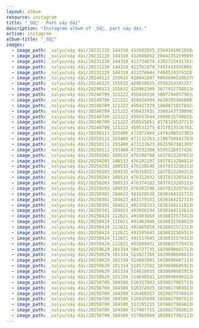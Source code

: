 ```yaml
---
layout: album
resource: instagram
title: "_SU🎀 - Part váy dài"
description: "Instagram album of _SU🎀, part váy dài."
active: instagram
album-title: "_SU🎀"
images:
  - image_path: _sulyu/váy dài/20231228_144310_412682035_1564341061038417_5981571753122385915_n.jpg
  - image_path: _sulyu/váy dài/20231228_144310_412686052_204413525998564_2566919042033441026_n.jpg
  - image_path: _sulyu/váy dài/20231228_144310_412734879_330272543178133_7691838010640881570_n.jpg
  - image_path: _sulyu/váy dài/20231228_144310_412761970_745743393580514_4007444896273768790_n.jpg
  - image_path: _sulyu/váy dài/20231228_144310_413376644_740851937932819_8557199890143659825_n.jpg
  - image_path: _sulyu/váy dài/20240123_155632_420641047_906869651062702_3456706702589696467_n.jpg
  - image_path: _sulyu/váy dài/20240123_155632_420650825_3558254101157153_8968692473428690661_n.jpg
  - image_path: _sulyu/váy dài/20240123_155632_420962580_367793275853362_6143009414710879425_n.jpg
  - image_path: _sulyu/váy dài/20240709_121222_450410336_500774485798320_8009201767191714764_n.jpg
  - image_path: _sulyu/váy dài/20240709_121222_450424499_462839546680015_6195906865479446279_n.jpg
  - image_path: _sulyu/váy dài/20240709_121222_450427379_1860071017832465_7791508203550444328_n.jpg
  - image_path: _sulyu/váy dài/20240709_121222_450437431_358014373989023_1609853607155993905_n.jpg
  - image_path: _sulyu/váy dài/20240709_121222_450457644_1008615740655462_1148864884799188223_n.jpg
  - image_path: _sulyu/váy dài/20240709_121222_450525051_457832953771302_6284016626027239943_n.jpg
  - image_path: _sulyu/váy dài/20240709_121222_450531275_833781351676522_839710268761415553_n.jpg
  - image_path: _sulyu/váy dài/20250111_193400_472972469_1474198557301080_5187126440723228577_n.jpg
  - image_path: _sulyu/váy dài/20250111_193400_473112263_1186750042783649_2791652990055955921_n.jpg
  - image_path: _sulyu/váy dài/20250111_193400_473123623_8621567381305508_3750192803684257739_n.jpg
  - image_path: _sulyu/váy dài/20250111_193400_473531300_559522603742670_3664179864160558580_n.jpg
  - image_path: _sulyu/váy dài/20250203_100533_476104700_18378132070138827_3190186455638251939_n.jpg
  - image_path: _sulyu/váy dài/20250203_100533_476182107_18378132088138827_8380188951494486310_n.jpg
  - image_path: _sulyu/váy dài/20250203_100533_476220546_18378132103138827_4462751203944700767_n.jpg
  - image_path: _sulyu/váy dài/20250203_100533_476310521_18378132043138827_1334549202989124464_n.jpg
  - image_path: _sulyu/váy dài/20250203_100533_476312032_18378132034138827_3045801472482412451_n.jpg
  - image_path: _sulyu/váy dài/20250203_100533_476374182_18378132052138827_1734880835751119959_n.jpg
  - image_path: _sulyu/váy dài/20250203_100533_476382598_18378132079138827_6527444988353622152_n.jpg
  - image_path: _sulyu/váy dài/20250301_184623_481928538_18381642157138827_5659286263444654364_n.jpg
  - image_path: _sulyu/váy dài/20250301_184623_482175581_18381642127138827_7612384927286689711_n.jpg
  - image_path: _sulyu/váy dài/20250301_184623_482350333_18381642118138827_1010420124542735148_n.jpg
  - image_path: _sulyu/váy dài/20250301_184623_482668294_18381642136138827_2735298429737268376_n.jpg
  - image_path: _sulyu/váy dài/20250424_112621_491463669_18388325734138827_16838734817191674_n.jpg
  - image_path: _sulyu/váy dài/20250424_112621_491463946_18388325680138827_7950704196278143937_n.jpg
  - image_path: _sulyu/váy dài/20250424_112621_491465050_18388325713138827_2517372394798644528_n.jpg
  - image_path: _sulyu/váy dài/20250424_112621_491505643_18388325695138827_7877961103726985153_n.jpg
  - image_path: _sulyu/váy dài/20250424_112621_491517045_18388325743138827_946699032646075425_n.jpg
  - image_path: _sulyu/váy dài/20250424_112621_491689431_18388325704138827_8701353151521988556_n.jpg
  - image_path: _sulyu/váy dài/20250629_101334_504727735_18396986017138827_1716979561552757901_n.jpg
  - image_path: _sulyu/váy dài/20250629_101334_513827266_18396986086138827_4349211863210957110_n.jpg
  - image_path: _sulyu/váy dài/20250629_101334_514083991_18396986071138827_1600159326104237061_n.jpg
  - image_path: _sulyu/váy dài/20250629_101334_514572562_18396986059138827_7978737252358137795_n.jpg
  - image_path: _sulyu/váy dài/20250629_101334_514616935_18396986029138827_849302376517625694_n.jpg
  - image_path: _sulyu/váy dài/20250629_101334_514698541_18396986062138827_1736706461664358813_n.jpg
  - image_path: _sulyu/váy dài/20250709_184500_516317042_18398279857138827_6117633127412049605_n.jpg
  - image_path: _sulyu/váy dài/20250709_184500_516374925_18398279890138827_1991249282282391068_n.jpg
  - image_path: _sulyu/váy dài/20250709_184500_516488927_18398279740138827_3536501004485885705_n.jpg
  - image_path: _sulyu/váy dài/20250709_184500_516835640_18398279875138827_2922642929405053036_n.jpg
  - image_path: _sulyu/váy dài/20250709_184500_517295215_18398279848138827_6677473337853725806_n.jpg
  - image_path: _sulyu/váy dài/20250709_184500_517407755_18398279836138827_3937153714171715351_n.jpg
  - image_path: _sulyu/váy dài/20250709_184500_517965069_18398279821138827_4229771317967776453_n.jpg
---
```


